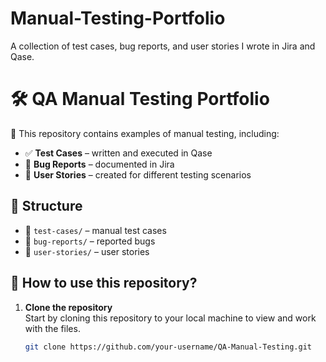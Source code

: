 # Manual-Testing-Portfolio
A collection of test cases, bug reports, and user stories I wrote in Jira and Qase.

# 🛠️ QA Manual Testing Portfolio

📌 This repository contains examples of manual testing, including:

- ✅ **Test Cases** – written and executed in Qase  
- 🐞 **Bug Reports** – documented in Jira  
- 📖 **User Stories** – created for different testing scenarios  

## 📌 Structure
- 📂 `test-cases/` – manual test cases  
- 📂 `bug-reports/` – reported bugs  
- 📂 `user-stories/` – user stories   

## 🚀 How to use this repository?

1. **Clone the repository**  
   Start by cloning this repository to your local machine to view and work with the files.  
   ```bash
   git clone https://github.com/your-username/QA-Manual-Testing.git

